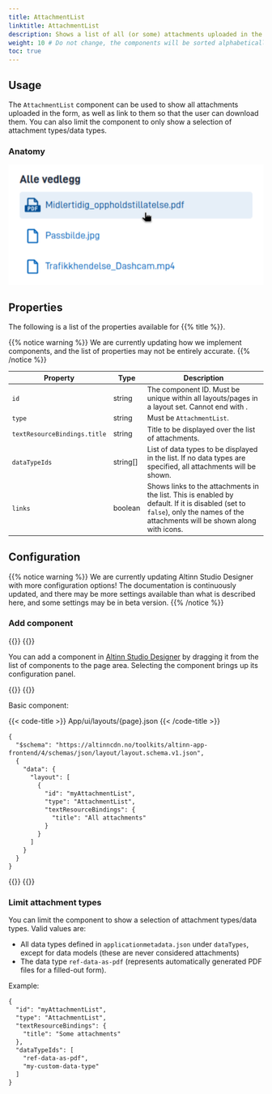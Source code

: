 ```yaml
---
title: AttachmentList
linktitle: AttachmentList
description: Shows a list of all (or some) attachments uploaded in the form
weight: 10 # Do not change, the components will be sorted alphabetically
toc: true
---
```


## Usage

The `AttachmentList` component can be used to show all attachments uploaded in the form, as well as link to them so that
the user can download them. You can also limit the component to only show a selection of attachment types/data types.

### Anatomy

![AttachmentList](./AttachmentList.png)

## Properties

The following is a list of the properties available for {{% title %}}.

{{% notice warning %}}
We are currently updating how we implement components, and the list of properties may not be entirely accurate.
{{% /notice %}}

| **Property**                 | **Type** | **Description**                                                                                                                                                               |
|------------------------------|----------|-------------------------------------------------------------------------------------------------------------------------------------------------------------------------------|
| `id`                         | string   | The component ID. Must be unique within all layouts/pages in a layout set. Cannot end with <hyphen><number>.                                                                  |
| `type`                       | string   | Must be `AttachmentList`.                                                                                                                                                     |
| `textResourceBindings.title` | string   | Title to be displayed over the list of attachments.                                                                                                                           |
| `dataTypeIds`                | string[] | List of data types to be displayed in the list. If no data types are specified, all attachments will be shown.                                                                |
| `links`                      | boolean  | Shows links to the attachments in the list. This is enabled by default. If it is disabled (set to `false`), only the names of the attachments will be shown along with icons. |

## Configuration

{{% notice warning %}}
We are currently updating Altinn Studio Designer with more configuration options!
 The documentation is continuously updated, and there may be more settings available than what is described here, and some settings may be in beta version.
{{% /notice %}}

### Add component

{{<content-version-selector classes="border-box">}}
{{<content-version-container version-label="Altinn Studio Designer">}}

You can add a component in [Altinn Studio Designer](/altinn-studio/getting-started/) by dragging it from the list of components to the page area.
Selecting the component brings up its configuration panel.

{{</content-version-container>}}
{{<content-version-container version-label="Code">}}

Basic component:

{{< code-title >}}
App/ui/layouts/{page}.json
{{< /code-title >}}

```json{hl_lines="6-12"}
{
  "$schema": "https://altinncdn.no/toolkits/altinn-app-frontend/4/schemas/json/layout/layout.schema.v1.json",
  {
    "data": {
      "layout": [
        {
          "id": "myAttachmentList",
          "type": "AttachmentList",
          "textResourceBindings": {
            "title": "All attachments"
          }
        }
      ]
    }
  }
}
```

{{</content-version-container>}}
{{</content-version-selector>}}

### Limit attachment types

You can limit the component to show a selection of attachment types/data types. Valid values are:
- All data types defined in `applicationmetadata.json` under `dataTypes`, except for data models (these are never considered attachments)
- The data type `ref-data-as-pdf` (represents automatically generated PDF files for a filled-out form).

Example:

```json{hl_lines="7-10"}
{
  "id": "myAttachmentList",
  "type": "AttachmentList",
  "textResourceBindings": {
    "title": "Some attachments"
  },
  "dataTypeIds": [
    "ref-data-as-pdf",
    "my-custom-data-type"
  ]
}
```